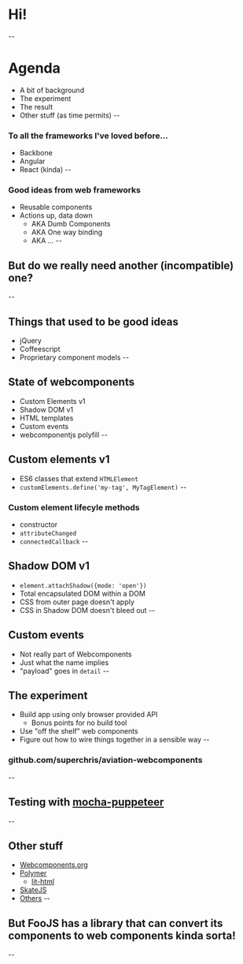 # Hi!
--
# Agenda
* A bit of background
* The experiment
* The result
* Other stuff (as time permits)
--
### To all the frameworks I've loved before...
* Backbone
* Angular
* React (kinda)
--
### Good ideas from web frameworks
* Reusable components
* Actions up, data down
  * AKA Dumb Components
  * AKA One way binding
  * AKA ...
--
## But do we really need another (incompatible) one?
--
## Things that used to be good ideas
* jQuery
* Coffeescript
* Proprietary component models
--
## State of webcomponents
* Custom Elements v1
* Shadow DOM v1
* HTML templates
* Custom events
* webcomponentjs polyfill
--
## Custom elements v1
* ES6 classes that extend `HTMLElement`
* `customElements.define('my-tag', MyTagElement)`
--
### Custom element lifecyle methods
  * constructor
  * `attributeChanged`
  * `connectedCallback`
--
## Shadow DOM v1
* `element.attachShadow({mode: 'open'})`
* Total encapsulated DOM within a DOM
* CSS from outer page doesn't apply
* CSS in Shadow DOM doesn't bleed out
--
## Custom events
* Not really part of Webcomponents
* Just what the name implies
* "payload" goes in `detail`
--
## The experiment
* Build app using only browser provided API
  * Bonus points for no build tool
* Use "off the shelf" web components
* Figure out how to wire things together in a sensible way
--
### github.com/superchris/aviation-webcomponents
--
## Testing with [mocha-puppeteer](https://github.com/charlieduong94/mocha-puppeteer)
--
## Other stuff
* [Webcomponents.org](http://webcomponents.org)
* [Polymer](https://www.polymer-project.org/)
  * [lit-html](https://github.com/Polymer/lit-html)
* [SkateJS](http://skatejs.netlify.com/)
* [Others](https://www.webcomponents.org/introduction#libraries-for-building-web-components)
--
## But FooJS has a library that can convert its components to web components kinda sorta!
--
